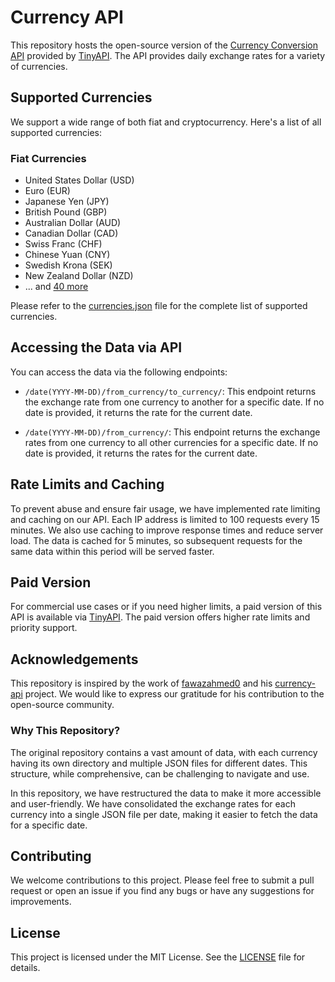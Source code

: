 # Currency API

This repository hosts the open-source version of the [Currency Conversion API](https://www.tinyapi.co/service/currency-conversion-api) provided by [TinyAPI](https://www.tinyapi.co/). The API provides daily exchange rates for a variety of currencies.

## Supported Currencies

We support a wide range of both fiat and cryptocurrency. Here's a list of all supported currencies:

### Fiat Currencies

- United States Dollar (USD)
- Euro (EUR)
- Japanese Yen (JPY)
- British Pound (GBP)
- Australian Dollar (AUD)
- Canadian Dollar (CAD)
- Swiss Franc (CHF)
- Chinese Yuan (CNY)
- Swedish Krona (SEK)
- New Zealand Dollar (NZD)
- ... and [40 more](https://github.com/TinyAPIs/currency-api/blob/main/data/currencies.json)

Please refer to the [currencies.json](https://github.com/TinyAPIs/currency-api/blob/main/data/currencies.json) file for the complete list of supported currencies.

## Accessing the Data via API

You can access the data via the following endpoints:

- `/date(YYYY-MM-DD)/from_currency/to_currency/`: This endpoint returns the exchange rate from one currency to another for a specific date. If no date is provided, it returns the rate for the current date.

- `/date(YYYY-MM-DD)/from_currency/`: This endpoint returns the exchange rates from one currency to all other currencies for a specific date. If no date is provided, it returns the rates for the current date.

## Rate Limits and Caching

To prevent abuse and ensure fair usage, we have implemented rate limiting and caching on our API. Each IP address is limited to 100 requests every 15 minutes. We also use caching to improve response times and reduce server load. The data is cached for 5 minutes, so subsequent requests for the same data within this period will be served faster.

## Paid Version

For commercial use cases or if you need higher limits, a paid version of this API is available via [TinyAPI](https://www.tinyapi.co/service/currency-conversion-api). The paid version offers higher rate limits and priority support.

## Acknowledgements

This repository is inspired by the work of [fawazahmed0](https://github.com/fawazahmed0) and his [currency-api](https://github.com/fawazahmed0/currency-api) project. We would like to express our gratitude for his contribution to the open-source community.

### Why This Repository?

The original repository contains a vast amount of data, with each currency having its own directory and multiple JSON files for different dates. This structure, while comprehensive, can be challenging to navigate and use.

In this repository, we have restructured the data to make it more accessible and user-friendly. We have consolidated the exchange rates for each currency into a single JSON file per date, making it easier to fetch the data for a specific date.

## Contributing

We welcome contributions to this project. Please feel free to submit a pull request or open an issue if you find any bugs or have any suggestions for improvements.

## License

This project is licensed under the MIT License. See the [LICENSE](LICENSE) file for details.
